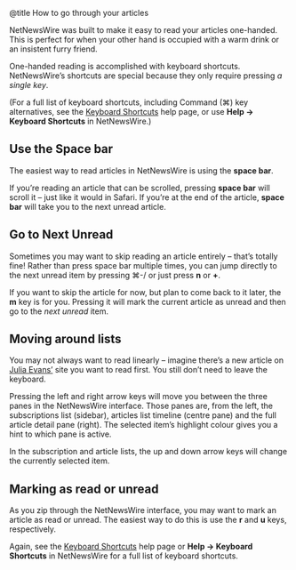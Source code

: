 @title How to go through your articles


NetNewsWire was built to make it easy to read your articles one-handed. This is perfect for when your other hand is occupied with a warm drink or an insistent furry friend.

One-handed reading is accomplished with keyboard shortcuts. NetNewsWire’s shortcuts are special because they only require pressing *a single key*.

(For a full list of keyboard shortcuts, including Command (⌘) key alternatives, see the [Keyboard Shortcuts](keyboard-shortcuts) help page, or use **Help → Keyboard Shortcuts** in NetNewsWire.)


Use the Space bar
-----------------

The easiest way to read articles in NetNewsWire is using the **space bar**.

If you’re reading an article that can be scrolled, pressing **space bar** will scroll it – just like it would in Safari. If you’re at the end of the article, **space bar** will take you to the next unread article.


Go to Next Unread
-----------------

Sometimes you may want to skip reading an article entirely – that’s totally fine! Rather than press space bar multiple times, you can jump directly to the next unread item by pressing ⌘-/ or just press **n** or **+**.

If you want to skip the article for now, but plan to come back to it later, the **m** key is for you. Pressing it will mark the current article as unread and then go to the *next unread* item.


Moving around lists
-------------------

You may not always want to read linearly – imagine there’s a new article on [Julia Evans’](https://jvns.ca) site you want to read first. You still don’t need to leave the keyboard.

Pressing the left and right arrow keys will move you between the three panes in the NetNewsWire interface. Those panes are, from the left, the subscriptions list (sidebar), articles list timeline (centre pane) and the full article detail pane (right). The selected item’s highlight colour gives you a hint to which pane is active.

In the subscription and article lists, the up and down arrow keys will change the currently selected item.


Marking as read or unread
-------------------------

As you zip through the NetNewsWire interface, you may want to mark an article as read or unread. The easiest way to do this is use the **r** and **u** keys, respectively.

Again, see the [Keyboard Shortcuts](keyboard-shortcuts) help page or **Help → Keyboard Shortcuts** in NetNewsWire for a full list of keyboard shortcuts.